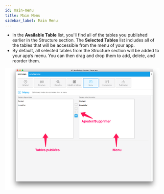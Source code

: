 ```yaml
---
id: main-menu
title: Main Menu
sidebar_label: Main Menu
---
```

* In the **Available Table** list, you'll find all of the tables you published earlier in the Structure section. The **Selected Tables** list includes all of the tables that will be accessible from the menu of your app.
* By default, all selected tables from the Structure section will be added to your app’s menu. You can then drag and drop them to add, delete, and reorder them.

![Main menu section](assets/project-editor/Main-menu-section-4D-for-iOS.png)